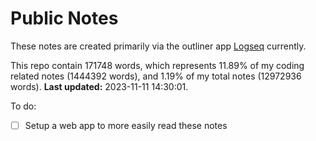 # Public Notes

These notes are created primarily via the outliner app [Logseq](https://github.com/logseq/logseq) currently.

This repo contain 171748 words, which represents 11.89% of my coding related notes (1444392 words), and 1.19% of my total notes (12972936 words). **Last updated:** 2023-11-11 14:30:01. 

To do:

- [ ] Setup a web app to more easily read these notes
